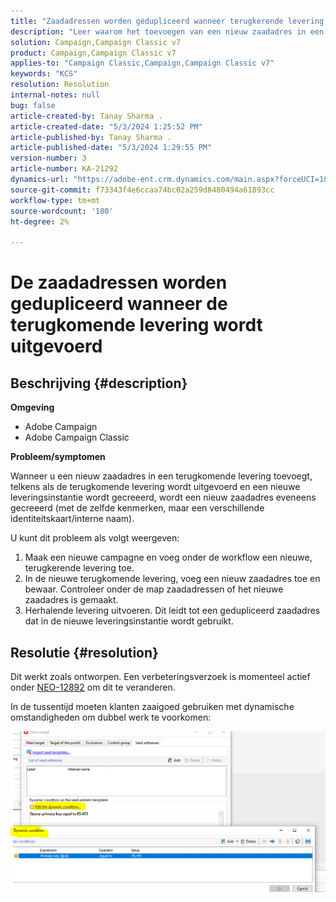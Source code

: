 ```yaml
---
title: "Zaadadressen worden gedupliceerd wanneer terugkerende levering wordt uitgevoerd"
description: "Leer waarom het toevoegen van een nieuw zaadadres in een terugkomende levering tot een dubbel zaadadres leidt."
solution: Campaign,Campaign Classic v7
product: Campaign,Campaign Classic v7
applies-to: "Campaign Classic,Campaign,Campaign Classic v7"
keywords: "KCS"
resolution: Resolution
internal-notes: null
bug: false
article-created-by: Tanay Sharma .
article-created-date: "5/3/2024 1:25:52 PM"
article-published-by: Tanay Sharma .
article-published-date: "5/3/2024 1:29:55 PM"
version-number: 3
article-number: KA-21292
dynamics-url: "https://adobe-ent.crm.dynamics.com/main.aspx?forceUCI=1&pagetype=entityrecord&etn=knowledgearticle&id=c1dfd3a3-5009-ef11-9f8a-6045bd026dc7"
source-git-commit: f73343f4e6ccaa74bc02a259d8480494a61893cc
workflow-type: tm+mt
source-wordcount: '180'
ht-degree: 2%

---
```


# De zaadadressen worden gedupliceerd wanneer de terugkomende levering wordt uitgevoerd

## Beschrijving {#description}


<b>Omgeving</b>

- Adobe Campaign
- Adobe Campaign Classic


<b>Probleem/symptomen</b>

Wanneer u een nieuw zaadadres in een terugkomende levering toevoegt, telkens als de terugkomende levering wordt uitgevoerd en een nieuwe leveringsinstantie wordt gecreeerd, wordt een nieuw zaadadres eveneens gecreeerd (met de zelfde kenmerken, maar een verschillende identiteitskaart/interne naam).

U kunt dit probleem als volgt weergeven:

1. Maak een nieuwe campagne en voeg onder de workflow een nieuwe, terugkerende levering toe.
2. In de nieuwe terugkomende levering, voeg een nieuw zaadadres toe en bewaar. Controleer onder de map zaadadressen of het nieuwe zaadadres is gemaakt.
3. Herhalende levering uitvoeren. Dit leidt tot een gedupliceerd zaadadres dat in de nieuwe leveringsinstantie wordt gebruikt.



## Resolutie {#resolution}


Dit werkt zoals ontworpen. Een verbeteringsverzoek is momenteel actief onder [NEO-12892](https://jira.corp.adobe.com/browse/NEO-12892) om dit te veranderen.

In de tussentijd moeten klanten zaaigoed gebruiken met dynamische omstandigheden om dubbel werk te voorkomen:

![](assets/83cc65a7-329b-ed11-aad1-6045bd006ce9.png)
